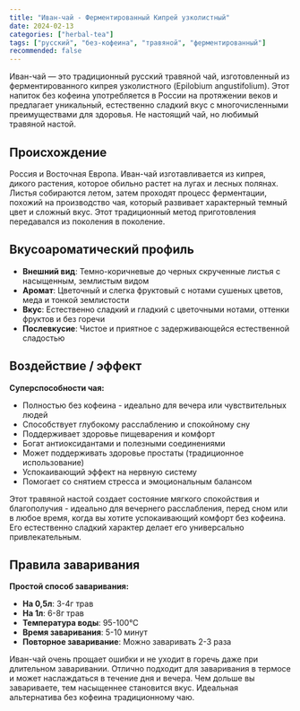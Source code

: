 ```yaml
---
title: "Иван-чай - Ферментированный Кипрей узколистный"
date: 2024-02-13
categories: ["herbal-tea"]
tags: ["русский", "без-кофеина", "травяной", "ферментированный"]
recommended: false
---
```


Иван-чай — это традиционный русский травяной чай, изготовленный из ферментированного кипрея узколистного (Epilobium angustifolium). Этот напиток без кофеина употребляется в России на протяжении веков и предлагает уникальный, естественно сладкий вкус с многочисленными преимуществами для здоровья. Не настоящий чай, но любимый травяной настой.

## Происхождение

Россия и Восточная Европа. Иван-чай изготавливается из кипрея, дикого растения, которое обильно растет на лугах и лесных полянах. Листья собираются летом, затем проходят процесс ферментации, похожий на производство чая, который развивает характерный темный цвет и сложный вкус. Этот традиционный метод приготовления передавался из поколения в поколение.

## Вкусоароматический профиль

- **Внешний вид**: Темно-коричневые до черных скрученные листья с насыщенным, землистым видом
- **Аромат**: Цветочный и слегка фруктовый с нотами сушеных цветов, меда и тонкой землистости
- **Вкус**: Естественно сладкий и гладкий с цветочными нотами, оттенки фруктов и без горечи
- **Послевкусие**: Чистое и приятное с задерживающейся естественной сладостью

## Воздействие / эффект

**Суперспособности чая:**
- Полностью без кофеина - идеально для вечера или чувствительных людей
- Способствует глубокому расслаблению и спокойному сну
- Поддерживает здоровье пищеварения и комфорт
- Богат антиоксидантами и полезными соединениями
- Может поддерживать здоровье простаты (традиционное использование)
- Успокаивающий эффект на нервную систему
- Помогает со снятием стресса и эмоциональным балансом

Этот травяной настой создает состояние мягкого спокойствия и благополучия - идеально для вечернего расслабления, перед сном или в любое время, когда вы хотите успокаивающий комфорт без кофеина. Его естественно сладкий характер делает его универсально привлекательным.

## Правила заваривания

**Простой способ заваривания:**
- **На 0,5л**: 3-4г трав
- **На 1л**: 6-8г трав
- **Температура воды**: 95-100°C
- **Время заваривания**: 5-10 минут
- **Повторное заваривание**: Можно заваривать 2-3 раза

Иван-чай очень прощает ошибки и не уходит в горечь даже при длительном заваривании. Отлично подходит для заваривания в термосе и может наслаждаться в течение дня и вечера. Чем дольше вы завариваете, тем насыщеннее становится вкус. Идеальная альтернатива без кофеина традиционному чаю.
